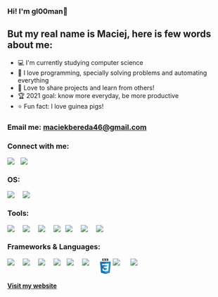 ### Hi! I'm gl00man👋

## But my real name is Maciej, here is few words about me:
- 💻  I'm currently studying computer science
- 🤖 I love programming, specially solving problems and automating everything
- 🤝 Love to share projects and learn from others!
- 🏆 2021 goal: know more everyday, be more productive
- ⭐️ Fun fact: I love guinea pigs!

### Email me: maciekbereda46@gmail.com


### Connect with me:
[<img align="left" width="30px" src="https://www.svgrepo.com/show/13643/facebook.svg" />][facebook]
[<img align="left" width="30px" src="https://www.svgrepo.com/show/111199/instagram.svg" />][instagram]

<br />

### OS:
<img align="left" width="35px" src="https://cdn.iconscout.com/icon/free/png-512/microsoft-windows-1868947-1583111.png" />
<img align="left" width="35px" src="https://pics.freeicons.io/uploads/icons/png/3525127881551941184-512.png" />

<br />

### Tools:
[<img align="left" width="35px" src="https://img.icons8.com/fluent/344/visual-studio-2019.png" />][visualstudio]
[<img align="left" width="35px" src="https://img.icons8.com/fluent/344/visual-studio-code-2019.png" />][visualstudiocode]
[<img align="left" width="35px" src="https://external-content.duckduckgo.com/iu/?u=http%3A%2F%2Ficons.iconarchive.com%2Ficons%2Fpapirus-team%2Fpapirus-apps%2F512%2Fsublime-text-icon.png&f=1&nofb=1" />][sublime]
[<img align="left" width="27px" src="https://upload.wikimedia.org/wikipedia/commons/thumb/9/9f/Vimlogo.svg/1200px-Vimlogo.svg.png" />][gvim]
[<img align="left" width="35px" src="https://img.icons8.com/fluent/344/github.png" />][github]
[<img align="left" width="35px" src="https://img.icons8.com/fluent/344/adobe-photoshop.png" />][photoshop]
[<img align="left" width="35px" src="https://img.icons8.com/nolan/344/notion.png" />][notion]

<br />
 
### Frameworks & Languages:
<img align="left" width="35px" src="https://upload.wikimedia.org/wikipedia/commons/thumb/a/a3/.NET_Logo.svg/1024px-.NET_Logo.svg.png" />
<img align="left" width="35px" src="https://cdn.iconscout.com/icon/free/png-512/typescript-1174965.png" />
<img align="left" width="35px" src="https://cdn3.iconfinder.com/data/icons/popular-services-brands/512/angular-js-512.png" />
<img align="left" width="30px" src="https://seeklogo.com/images/C/c-sharp-c-logo-02F17714BA-seeklogo.com.png" />
<img align="left" width="35px" src="https://img.icons8.com/color/344/python.png" />
<img align="left" width="35px" src="https://image.flaticon.com/icons/png/512/919/919827.png" />
<img align="left" width="35px" src="https://raw.githubusercontent.com/github/explore/6c6508f34230f0ac0d49e847a326429eefbfc030/topics/css/css.png" />
<img align="left" width="40px" src="https://img.icons8.com/nolan/344/xaml.png" />
<img align="left" width="35px" src="https://img.icons8.com/ultraviolet/344/mysql.png" />

<br />
<br />

#### <a href="https://gl00man.github.io/">Visit my website</a>

[facebook]: https://www.facebook.com/maciek.bereda/
[instagram]: https://www.instagram.com/godwhathappened/
[visualstudio]: https://visualstudio.microsoft.com
[visualstudiocode]:https://code.visualstudio.com/
[sublime]: https://www.sublimetext.com/
[gvim]: https://www.vim.org/download.php
[github]: https://github.com/
[photoshop]: https://www.adobe.com/pl/products/photoshop.html
[notion]: https://www.notion.so/
